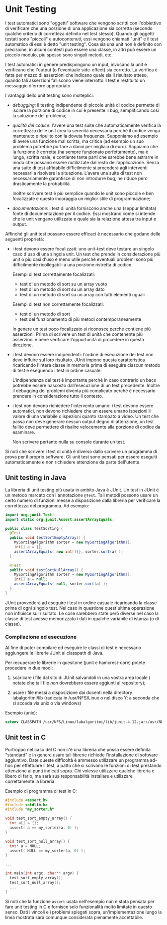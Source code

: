 # Unit Testing

I test automatici sono "oggetti" software che vengono scritti con l'obbiettivo
di verificare che una porzione di una applicazione sia corretta (secondo qualche
criterio di corretteza definito nel test stesso). Quando gli oggetti testati
sono "piccoli" e autocontenuti, essi vengono chiamati "unit" e il test automatico
di essi è detto "unit testing". Cosa sia una unit non è definito con precisione,
in alcuni contesti può essere una classe, in altri può essere un piccolo modulo,
più spesso sono singoli metodi, etc.

I test automatici in genere predispongono un input, invocano la unit e
verificano che l'output (o l'eventuale side-effect) sia corretto. La verifica
è fatta per mezzo di asserzioni che indicano quale sia il risultato atteso,
quando tali asserzioni falliscono viene interrotto il test e restituito un
messaggio d'errore appropriato.

I vantaggi dello unit testing sono molteplici:

- *debugging*: il testing indipendente di piccole unità di
  codice permette di isolare la porzione di codice in cui è presente il bug,
  semplificando così la soluzione del problema;

- *qualità del codice*: l'avere una test suite che automaticamente verifica la
  correttezza delle unit crea la serenità necessaria perché il codice venga
  mantenuto e ripulito con la dovuta frequenza. Supponiamo ad esempio di avere
  una funzione mal scritta, ma critica (ad esempio un suo problema potrebbe
  portare a danni per migliaia di euro). Sappiamo che la funzione è corretta (ha
  sempre funzionato perfettamente), ma è lunga, scritta male, e contiente tante
  parti che sarebbe bene astrarre in modo che possano essere riutilizzate dal
  resto dell'applicazione. Senza una suite di test affidabile difficilmente si
  procederà agli interventi necessari a risolvere la situazione. L'avere una
  suite di test non necessariamente garantisce di non introdurre bug, ne riduce
  però drasticamente la probabilità.

  Inoltre scrivere test è più semplice quando le unit sono piccole e ben
  focalizzate e questo incoraggia un miglior stile di programmazione;

- *documentazione*: i test di unità forniscono anche una (seppur limitata) fonte
  di documentazione per il codice. Essi mostrano come si intende che le unit
  vengano utilizzate e quale sia la relazione attesa tra input e output.

Affinché gli unit test possano essere efficaci è necessario che godano delle
seguenti proprietà:

- i test devono essere focalizzati: uno unit-test deve testare un singolo caso
  d'uso di una singola unit. Un test che prende in considerazione più unit o più
  casi d'uso è meno utile perché eventuali problemi sono più difficilmente
  ricollegabili a una porzione ristretta di codice.

  Esempi di test correttamente focalizzati:
    - test di un metodo di sort su un array vuoto
    - test di un metodo di sort su un array dato
    - test di un metodo di sort su un array con tutti elementi uguali

  Esempi di test non correttamente focalizzati:
    - test di un metodo di sort
    - test del funzionamento di più metodi contemporaneamente

  In genere un test poco focalizzato si riconosce perché contiene più asserzioni.
  Prima di scrivere un test di  unità che contenente più asserzioni è bene
  verificare l'opportunità di procedere in questa direzione.

- i test devono essere indipendenti: l'ordine di esecuzione dei test non deve
  influire sul loro risultato. JUnit impone questa caratteristica ricaricando
  l'intera classe in memoria prima di eseguire ciascun metodo di test e eseguendo
  i test in ordine casuale.

  L'indipendenza dei test è importante perché in caso contrario un baco potrebbe
  essere nascosto dall'esecuzione di un test precedente. Inoltre il debugging
  dei problemi diventa più complicato perché è necessario prendere in
  considerazione tutto il contesto.

- i test non devono richiedere l'intervento umano: i test devono essere automatici,
  non devono richiedere che un essere umano ispezioni il valore di una variabile
  o ispezioni quanto stampato a video. Un test che passa non deve generare nessun
  output degno di attenzione, un test fallito deve permettere di risalire
  velocemente alla porzione di codice da esaminare.

  Non scrivere pertanto nulla su console durante un test.

Si noti che scrivere i test di unità è diverso dallo scrivere un programma di
prova per il proprio software. Gli unit test sono pensati per essere eseguiti
automaticamente e non richiedere attenzione da parte dell'utente.

## Unit testing in Java

La libreria di unit testing più usata in ambito Java è JUnit. Un test in JUnit
è un metodo marcato con l'annotazione ```@Test```. Tali metodi possono usare
un certo numero di funzioni messe a disposizione dalla libreria per verificare
la correttezza del programma. Ad esempio:

```Java
import org.junit.Test;
import static org.junit.Assert.assertArrayEquals;

public class TestSorting {
  @Test
  public void testSortEmptyArray() {
    MySortingAlgorithm sorter = new MySortingAlgorithm();
    int[] a = {};
    assertArrayEquals( new int[]{}, sorter.sort(a) );
  }

  @Test
  public void testSortNullArray() {
    MySortingAlgorithm sorter = new MySortingAlgorithm();
    int[] a = null;
    assertArrayEquals( null, sorter.sort(a) );
  }
}
```

JUnit provvederà ad eseguire i test in ordine casuale ricaricando la classe
prima di ogni singolo test. Nel caso in questione quest'ultima operazione non
influisce sul risultato. Le cose sarebbero state però diverse nel caso la classe
di test avesse memorizzato i dati in qualche variabile di istanza (o di classe).

### Compilazione ed esecuzione

Al fine di poter compilare ed eseguire le classi di test è necessario aggiungere
le librerie JUnit al classpath di Java.

Per recuperare le librerie in quesitone (junit e hamcrest-core) potete procedere
in due modi:

1) scaricare i file dal sito di JUnit salvandoli in una vostra area locale (
  notate che tali file *non* dovrebbero essere aggiunti al repository);

2) usare i file messi a disposizione dai docenti nella directory labalgoritmi/lib
(radicata in /usr/NFS/Linux o nel disco Y: a seconda che si acceda via unix o
via windows)

Esempio (unix):

```csh
setenv CLASSPATH /usr/NFS/Linux/labalgoritmi/lib/junit-4.12.jar:/usr/NFS/Linux/labalgoritmi/lib/hamcrest-core-1.3.jar:.
```

## Unit test in C

Purtroppo nel caso del C non c'è una libreria che possa essere definita
"standard" e in genere usare tali librerie richiede l'installazione di software
aggiuntivo. Date queste difficoltà è ammesso utilizzare un programma ad-hoc per
effettuare il test, a patto che si scrivano le funzioni di test prestando
attenzione ai punti indicati sopra. Chi volesse utilizzare qualche libreria è
libero di farlo, ma sarà sua responsabilità installare e utilizzare
correttamente la libreria.

Esempio di programma di test in C:

```C
#include <assert.h>
#include <stdlib.h>
#include "my_sorter.h"

void test_sort_empty_array() {
  int a[] = {};
  assert( a == my_sorter(a, 0) );
}

void test_sort_null_array() {
  int* a = NULL;
  assert( NULL == my_sorter(a, 0) );
}

...

int main(int argc, char** argv) {
  test_sort_empty_array();
  test_sort_null_array();
  ...
}

```

Si noti che la funzione ```assert``` usata nell'esempio non è stata pensata per
fare unit testing in C e fornisce solo funzionalità molto limitate in questo
senso. Dati i vincoli e i problemi spiegati sopra, un'implementazione lungo
la linea mostrata sarà comunque considerata pienamente accettabile.
